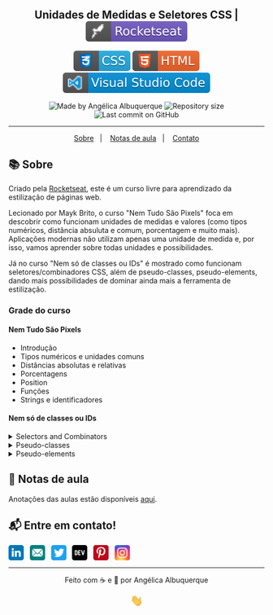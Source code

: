 <h2 align="center">
  Unidades de Medidas e Seletores CSS | <img alt="badge rocketseat" align="center" src="https://raw.githubusercontent.com/angelicaalbuquerque/badges-and-icons/f96545c39b9ff34534ee166d78e4bcef00de3928/badges/rocketseat.svg">
</h2>

<p align="center">
<img alt="badge css" src="https://raw.githubusercontent.com/angelicaalbuquerque/badges-and-icons/f96545c39b9ff34534ee166d78e4bcef00de3928/badges/css.svg">
<img alt="badge html" src="https://raw.githubusercontent.com/angelicaalbuquerque/badges-and-icons/f96545c39b9ff34534ee166d78e4bcef00de3928/badges/html.svg">
<img alt="badge vscode" src="https://raw.githubusercontent.com/angelicaalbuquerque/badges-and-icons/f96545c39b9ff34534ee166d78e4bcef00de3928/badges/visual-studio-code.svg">
</p>

<p align="center">
<img alt="Made by Angélica Albuquerque" src="https://img.shields.io/badge/made%20by-Angélica Albuquerque-%20?color=0a6cad">
<img alt="Repository size" src="https://img.shields.io/github/repo-size/angelicaalbuquerque/medidas-e-seletores-css_rocketseat?color=0a6cad">
<img alt="Last commit on GitHub" src="https://img.shields.io/github/last-commit/angelicaalbuquerque/medidas-e-seletores-css_rocketseat?color=0a6cad">
</p>

---

<p align="center">
  <a href="#-Sobre">Sobre</a>&nbsp;&nbsp;&nbsp;|&nbsp;&nbsp;&nbsp;
  <a>
  <a href="#-Notas-de-aula">Notas de aula</a>&nbsp;&nbsp;&nbsp;|&nbsp;&nbsp;&nbsp;
  <a href="#-Entre-em-contato">Contato</a>
</p>

## 📚 Sobre

<p>
Criado pela <a href="https://rocketseat.com.br/" target="_blank">Rocketseat</a>, este é um curso livre para aprendizado da estilização de páginas web.

Lecionado por Mayk Brito, o curso "Nem Tudo São Pixels" foca em descobrir como funcionam unidades de medidas e valores (como tipos numéricos, distância absuluta e comum, porcentagem e muito mais). Aplicações modernas não utilizam apenas uma unidade de medida e, por isso, vamos aprender sobre todas unidades e possibilidades.

Já no curso "Nem só de classes ou IDs" é mostrado como funcionam seletores/combinadores CSS, além de pseudo-classes, pseudo-elements, dando mais possibilidades de dominar ainda mais a ferramenta de estilização.

### Grade do curso 

#### Nem Tudo São Pixels

- Introdução
- Tipos numéricos e unidades comuns
- Distâncias absolutas e relativas
- Porcentagens
- Position
- Funções
- Strings e identificadores

#### Nem só de classes ou IDs

<details>
  <summary>Selectors and Combinators</summary>

  - Seletores
  - Combinators
  - Child combinator
  - Sibling Combinator
  - Utilizando combinators
</details>
<details>
  <summary>Pseudo-classes</summary>

  - Pseudo-classes
  - first-child
  - nth-of-type
  - nth-child
  - nth-child odd e even
  - hover e focus
  - disabled e required
  - Como conseguir ajuda

</details>
<details>
  <summary>Pseudo-elements</summary>

  - Pseudo-elements
</details>


## 📝 Notas de aula

Anotações das aulas estão disponíveis <a href="https://github.com/angelicaalbuquerque/medidas-e-seletores-css_rocketseat/blob/main/Notes.md">aqui</a>.

## 📬 Entre em contato!

<p align="left">

  <a href="https://linkedin.com/in/angelica-albuquerque/" target="blank" style="text-decoration: none; color: unset;">
    <img align="center" src="https://raw.githubusercontent.com/angelicaalbuquerque/badges-and-icons/f7a53a1a79600d93eed5e21e8f32ff0256471e00/icons/linkedin.svg" alt="Linkedin" height="30" width="30" />
  </a> &nbsp
  <a href="mailto:angelica.o.albuquerque@gmail.com" target="blank" style="text-decoration: none;">
    <img align="center" src="https://raw.githubusercontent.com/angelicaalbuquerque/badges-and-icons/f7a53a1a79600d93eed5e21e8f32ff0256471e00/icons/email.svg" alt="Email" height="30" width="30" />
  </a> &nbsp 
  <a href="https://twitter.com/angelica_oa/" target="blank" style="text-decoration: none;">
    <img align="center" src="https://raw.githubusercontent.com/angelicaalbuquerque/badges-and-icons/f7a53a1a79600d93eed5e21e8f32ff0256471e00/icons/twitter.svg" alt="Twitter" height="30" width="30" />
    </a> &nbsp
  <a href="https://dev.to/angelica_oa" target="blank" style="text-decoration: none;">
    <img align="center" src="https://raw.githubusercontent.com/angelicaalbuquerque/badges-and-icons/f7a53a1a79600d93eed5e21e8f32ff0256471e00/icons/devto.svg" alt="DevTo" height="30" width="30" />
  </a> &nbsp
  <a href="https://pinterest.com/angelica_oa" target="blank" style="text-decoration: none;">
    <img align="center" src="https://raw.githubusercontent.com/angelicaalbuquerque/badges-and-icons/f7a53a1a79600d93eed5e21e8f32ff0256471e00/icons/pinterest.svg" alt="Pinterest" height="30" width="30" />
  </a> &nbsp
  <a href="https://www.instagram.com/angelicaoa.dev/" target="blank" style="text-decoration: none;">
    <img align="center" src="https://raw.githubusercontent.com/angelicaalbuquerque/badges-and-icons/f7a53a1a79600d93eed5e21e8f32ff0256471e00/icons/instagram.svg" alt="Instagram" height="30" width="30" />
  </a> &nbsp &nbsp
</p>

---

<p align="center">
Feito com ☕ e 🖤 por Angélica Albuquerque
</p>

<p align="center">
<img src="https://raw.githubusercontent.com/angelicaalbuquerque/badges-and-icons/main/gif/hi.gif" width="25px"> 
</p>
